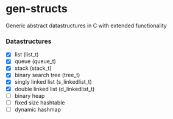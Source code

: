 # gen-structs
Generic abstract datastructures in C with extended functionality

### Datastructures
- [x] list (list_t)
- [x] queue (queue_t)
- [x] stack (stack_t)
- [x] binary search tree (tree_t)
- [x] singly linked list (s_linkedlist_t)
- [x] double linked list (d_linkedlist_t)
- [ ] binary heap
- [ ] fixed size hashtable
- [ ] dynamic hashmap
